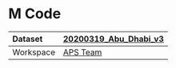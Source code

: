 



# M Code

|Dataset|[20200319_Abu_Dhabi_v3](./../20200319_Abu_Dhabi_v3.md)|
| :--- | :--- |
|Workspace|[APS Team](../../Workspaces/APS-Team.md)|
